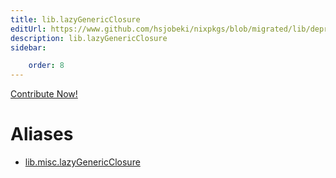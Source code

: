 ```yaml
---
title: lib.lazyGenericClosure
editUrl: https://www.github.com/hsjobeki/nixpkgs/blob/migrated/lib/deprecated.nix#L124C24
description: lib.lazyGenericClosure
sidebar:

    order: 8
---
```


<a href="https://www.github.com/hsjobeki/nixpkgs/blob/migrated/lib/deprecated.nix#L124C24">Contribute Now!</a>


# Aliases

- [lib.misc.lazyGenericClosure](/nix-doc-comments/reference/lib/misc/lib-misc-lazygenericclosure)



